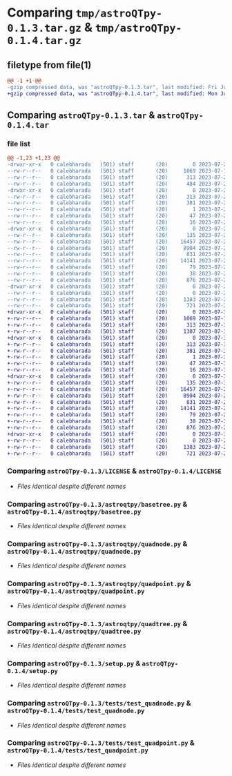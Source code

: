# Comparing `tmp/astroQTpy-0.1.3.tar.gz` & `tmp/astroQTpy-0.1.4.tar.gz`

## filetype from file(1)

```diff
@@ -1 +1 @@
-gzip compressed data, was "astroQTpy-0.1.3.tar", last modified: Fri Jul 28 23:30:40 2023, max compression
+gzip compressed data, was "astroQTpy-0.1.4.tar", last modified: Mon Jul 31 21:41:39 2023, max compression
```

## Comparing `astroQTpy-0.1.3.tar` & `astroQTpy-0.1.4.tar`

### file list

```diff
@@ -1,23 +1,23 @@
-drwxr-xr-x   0 calebharada   (501) staff       (20)        0 2023-07-28 23:30:40.855832 astroQTpy-0.1.3/
--rw-r--r--   0 calebharada   (501) staff       (20)     1069 2023-07-15 16:01:20.000000 astroQTpy-0.1.3/LICENSE
--rw-r--r--   0 calebharada   (501) staff       (20)      313 2023-07-28 23:30:40.855507 astroQTpy-0.1.3/PKG-INFO
--rw-r--r--   0 calebharada   (501) staff       (20)      484 2023-07-27 22:43:58.000000 astroQTpy-0.1.3/README.md
-drwxr-xr-x   0 calebharada   (501) staff       (20)        0 2023-07-28 23:30:40.850850 astroQTpy-0.1.3/astroQTpy.egg-info/
--rw-r--r--   0 calebharada   (501) staff       (20)      313 2023-07-28 23:30:40.000000 astroQTpy-0.1.3/astroQTpy.egg-info/PKG-INFO
--rw-r--r--   0 calebharada   (501) staff       (20)      381 2023-07-28 23:30:40.000000 astroQTpy-0.1.3/astroQTpy.egg-info/SOURCES.txt
--rw-r--r--   0 calebharada   (501) staff       (20)        1 2023-07-28 23:30:40.000000 astroQTpy-0.1.3/astroQTpy.egg-info/dependency_links.txt
--rw-r--r--   0 calebharada   (501) staff       (20)       47 2023-07-28 23:30:40.000000 astroQTpy-0.1.3/astroQTpy.egg-info/requires.txt
--rw-r--r--   0 calebharada   (501) staff       (20)       16 2023-07-28 23:30:40.000000 astroQTpy-0.1.3/astroQTpy.egg-info/top_level.txt
-drwxr-xr-x   0 calebharada   (501) staff       (20)        0 2023-07-28 23:30:40.853223 astroQTpy-0.1.3/astroqtpy/
--rw-r--r--   0 calebharada   (501) staff       (20)      135 2023-07-28 23:28:17.000000 astroQTpy-0.1.3/astroqtpy/__init__.py
--rw-r--r--   0 calebharada   (501) staff       (20)    16457 2023-07-26 22:04:11.000000 astroQTpy-0.1.3/astroqtpy/basetree.py
--rw-r--r--   0 calebharada   (501) staff       (20)     8904 2023-07-26 22:04:11.000000 astroQTpy-0.1.3/astroqtpy/quadnode.py
--rw-r--r--   0 calebharada   (501) staff       (20)      831 2023-07-26 22:04:11.000000 astroQTpy-0.1.3/astroqtpy/quadpoint.py
--rw-r--r--   0 calebharada   (501) staff       (20)    14141 2023-07-26 22:04:11.000000 astroQTpy-0.1.3/astroqtpy/quadtree.py
--rw-r--r--   0 calebharada   (501) staff       (20)       79 2023-07-26 22:04:11.000000 astroQTpy-0.1.3/pyproject.toml
--rw-r--r--   0 calebharada   (501) staff       (20)       38 2023-07-28 23:30:40.855928 astroQTpy-0.1.3/setup.cfg
--rw-r--r--   0 calebharada   (501) staff       (20)      876 2023-07-26 23:07:18.000000 astroQTpy-0.1.3/setup.py
-drwxr-xr-x   0 calebharada   (501) staff       (20)        0 2023-07-28 23:30:40.854933 astroQTpy-0.1.3/tests/
--rw-r--r--   0 calebharada   (501) staff       (20)        0 2023-07-20 22:59:55.000000 astroQTpy-0.1.3/tests/__init__.py
--rw-r--r--   0 calebharada   (501) staff       (20)     1383 2023-07-26 22:04:11.000000 astroQTpy-0.1.3/tests/test_quadnode.py
--rw-r--r--   0 calebharada   (501) staff       (20)      721 2023-07-20 01:38:47.000000 astroQTpy-0.1.3/tests/test_quadpoint.py
+drwxr-xr-x   0 calebharada   (501) staff       (20)        0 2023-07-31 21:41:39.215078 astroQTpy-0.1.4/
+-rw-r--r--   0 calebharada   (501) staff       (20)     1069 2023-07-15 16:01:20.000000 astroQTpy-0.1.4/LICENSE
+-rw-r--r--   0 calebharada   (501) staff       (20)      313 2023-07-31 21:41:39.214590 astroQTpy-0.1.4/PKG-INFO
+-rw-r--r--   0 calebharada   (501) staff       (20)     1307 2023-07-31 21:39:08.000000 astroQTpy-0.1.4/README.md
+drwxr-xr-x   0 calebharada   (501) staff       (20)        0 2023-07-31 21:41:39.207322 astroQTpy-0.1.4/astroQTpy.egg-info/
+-rw-r--r--   0 calebharada   (501) staff       (20)      313 2023-07-31 21:41:39.000000 astroQTpy-0.1.4/astroQTpy.egg-info/PKG-INFO
+-rw-r--r--   0 calebharada   (501) staff       (20)      381 2023-07-31 21:41:39.000000 astroQTpy-0.1.4/astroQTpy.egg-info/SOURCES.txt
+-rw-r--r--   0 calebharada   (501) staff       (20)        1 2023-07-31 21:41:39.000000 astroQTpy-0.1.4/astroQTpy.egg-info/dependency_links.txt
+-rw-r--r--   0 calebharada   (501) staff       (20)       47 2023-07-31 21:41:39.000000 astroQTpy-0.1.4/astroQTpy.egg-info/requires.txt
+-rw-r--r--   0 calebharada   (501) staff       (20)       16 2023-07-31 21:41:39.000000 astroQTpy-0.1.4/astroQTpy.egg-info/top_level.txt
+drwxr-xr-x   0 calebharada   (501) staff       (20)        0 2023-07-31 21:41:39.211280 astroQTpy-0.1.4/astroqtpy/
+-rw-r--r--   0 calebharada   (501) staff       (20)      135 2023-07-31 21:34:54.000000 astroQTpy-0.1.4/astroqtpy/__init__.py
+-rw-r--r--   0 calebharada   (501) staff       (20)    16457 2023-07-26 22:04:11.000000 astroQTpy-0.1.4/astroqtpy/basetree.py
+-rw-r--r--   0 calebharada   (501) staff       (20)     8904 2023-07-26 22:04:11.000000 astroQTpy-0.1.4/astroqtpy/quadnode.py
+-rw-r--r--   0 calebharada   (501) staff       (20)      831 2023-07-26 22:04:11.000000 astroQTpy-0.1.4/astroqtpy/quadpoint.py
+-rw-r--r--   0 calebharada   (501) staff       (20)    14141 2023-07-26 22:04:11.000000 astroQTpy-0.1.4/astroqtpy/quadtree.py
+-rw-r--r--   0 calebharada   (501) staff       (20)       79 2023-07-26 22:04:11.000000 astroQTpy-0.1.4/pyproject.toml
+-rw-r--r--   0 calebharada   (501) staff       (20)       38 2023-07-31 21:41:39.215185 astroQTpy-0.1.4/setup.cfg
+-rw-r--r--   0 calebharada   (501) staff       (20)      876 2023-07-26 23:07:18.000000 astroQTpy-0.1.4/setup.py
+drwxr-xr-x   0 calebharada   (501) staff       (20)        0 2023-07-31 21:41:39.213451 astroQTpy-0.1.4/tests/
+-rw-r--r--   0 calebharada   (501) staff       (20)        0 2023-07-20 22:59:55.000000 astroQTpy-0.1.4/tests/__init__.py
+-rw-r--r--   0 calebharada   (501) staff       (20)     1383 2023-07-26 22:04:11.000000 astroQTpy-0.1.4/tests/test_quadnode.py
+-rw-r--r--   0 calebharada   (501) staff       (20)      721 2023-07-20 01:38:47.000000 astroQTpy-0.1.4/tests/test_quadpoint.py
```

### Comparing `astroQTpy-0.1.3/LICENSE` & `astroQTpy-0.1.4/LICENSE`

 * *Files identical despite different names*

### Comparing `astroQTpy-0.1.3/astroqtpy/basetree.py` & `astroQTpy-0.1.4/astroqtpy/basetree.py`

 * *Files identical despite different names*

### Comparing `astroQTpy-0.1.3/astroqtpy/quadnode.py` & `astroQTpy-0.1.4/astroqtpy/quadnode.py`

 * *Files identical despite different names*

### Comparing `astroQTpy-0.1.3/astroqtpy/quadpoint.py` & `astroQTpy-0.1.4/astroqtpy/quadpoint.py`

 * *Files identical despite different names*

### Comparing `astroQTpy-0.1.3/astroqtpy/quadtree.py` & `astroQTpy-0.1.4/astroqtpy/quadtree.py`

 * *Files identical despite different names*

### Comparing `astroQTpy-0.1.3/setup.py` & `astroQTpy-0.1.4/setup.py`

 * *Files identical despite different names*

### Comparing `astroQTpy-0.1.3/tests/test_quadnode.py` & `astroQTpy-0.1.4/tests/test_quadnode.py`

 * *Files identical despite different names*

### Comparing `astroQTpy-0.1.3/tests/test_quadpoint.py` & `astroQTpy-0.1.4/tests/test_quadpoint.py`

 * *Files identical despite different names*

